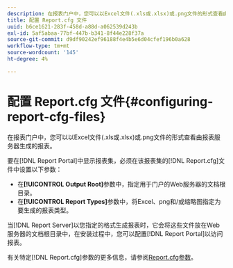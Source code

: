 ```yaml
---
description: 在报表门户中，您可以以Excel文件(.xls或.xlsx)或.png文件的形式查看由报表服务器生成的报表。
title: 配置 Report.cfg 文件
uuid: b6ce1621-283f-458d-a88d-a062539d243b
exl-id: 5af5abaa-77bf-447b-b341-8f44e228f37a
source-git-commit: d9df90242ef96188f4e4b5e6d04cfef196b0a628
workflow-type: tm+mt
source-wordcount: '145'
ht-degree: 4%

---
```


# 配置 Report.cfg 文件{#configuring-report-cfg-files}

在报表门户中，您可以以Excel文件(.xls或.xlsx)或.png文件的形式查看由报表服务器生成的报表。

要在[!DNL Report Portal]中显示报表集，必须在该报表集的[!DNL Report.cfg]文件中设置以下参数：

* 在&#x200B;**[!UICONTROL Output Root]**&#x200B;参数中，指定用于门户的Web服务器的文档根目录。
* 在&#x200B;**[!UICONTROL Report Types]**&#x200B;参数中，将Excel、png和/或缩略图指定为要生成的报表类型。

当[!DNL Report Server]以您指定的格式生成报表时，它会将这些文件放在Web服务器的文档根目录中，在安装过程中，您可以配置[!DNL Report Portal]以访问报表。

有关特定[!DNL Report.cfg]参数的更多信息，请参阅[Report.cfg参数](../../../home/c-rpt-oview/c-rpt-param-ref/c-rpt-param.md#concept-838e59d72d3f4cb29ee15f5c7eb0ceff)。

